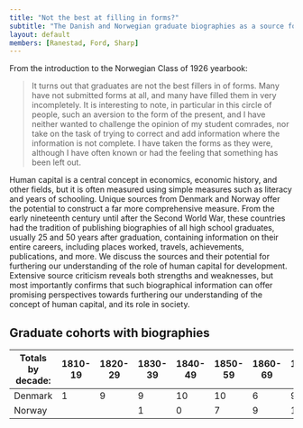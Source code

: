 ```yaml
---
title: "Not the best at filling in forms?"
subtitle: "The Danish and Norwegian graduate biographies as a source for measuring human capital"
layout: default
members: [Ranestad, Ford, Sharp]
---
```


From the introduction to the Norwegian Class of 1926 yearbook:
> It turns out that graduates are not the best fillers in of forms. Many have not submitted forms at all, and many have filled them in very incompletely. It is interesting to note, in particular in this circle of people, such an aversion to the form of the present, and I have neither wanted to challenge the opinion of my student comrades, nor take on the task of trying to correct and add information where the information is not complete. I have taken the forms as they were, although I have often known or had the feeling that something has been left out.

Human capital is a central concept in economics, economic history, and other fields, but it is often measured using simple measures such as literacy and years of schooling. Unique sources from Denmark and Norway offer the potential to construct a far more comprehensive measure. From the early nineteenth century until after the Second World War, these countries had the tradition of publishing biographies of all high school graduates, usually 25 and 50 years after graduation, containing information on their entire careers, including places worked, travels, achievements, publications, and more. We discuss the sources and their potential for furthering our understanding of the role of human capital for development. Extensive source criticism reveals both strengths and weaknesses, but most importantly confirms that such biographical information can offer promising perspectives towards furthering our understanding of the concept of human capital, and its role in society.

## Graduate cohorts with biographies

|	Totals by decade: |	1810-19	|	1820-29	|	1830-39	|	1840-49	|	1850-59	|	1860-69	|	1870-79	|	1880-89	|	1890-99	|	1900-09	|	1910-19	|	1920-29	|	1930-39 |	1940-49 |
|	--- |	---	|	---	|	---	|	---	|	---	|	---	|	---	|	---	|	---	|	---	|	---	|	---	|	--- |	--- |
|	Denmark |	1	|	9	|	9	|	10 | 10	|	6	|	9	|	8	|	8	|	9	|	8	|	3	|	|	|	
|	Norway	|	|	| 1	|	0	|	7	|	9	|	10 | 10 |	10 | 10 | 10 | 10 | 10 | 4
